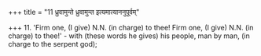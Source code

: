 +++
title = "11 ध्रुवामुन्ते ध्रुवामुन्त इत्यमात्याननुपूर्वम्"

+++
11. 'Firm one, (I give) N.N. (in charge) to thee! Firm one, (I give) N.N. (in charge) to thee!' - with (these words he gives) his people, man by man, (in charge to the serpent god);
